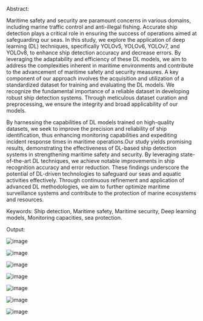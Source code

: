 Abstract:

Maritime safety and security are paramount concerns in various domains, including
marine traffic control and anti-illegal fishing. Accurate ship detection plays a critical role in
ensuring the success of operations aimed at safeguarding our seas. In this study, we explore
the application of deep learning (DL) techniques, specifically YOLOv5, YOLOv6, YOLOv7,
and YOLOv8, to enhance ship detection accuracy and decrease errors. By leveraging the
adaptability and efficiency of these DL models, we aim to address the complexities inherent in
maritime environments and contribute to the advancement of maritime safety and security
measures. A key component of our approach involves the acquisition and utilization of a
standardized dataset for training and evaluating the DL models. We recognize the fundamental
importance of a reliable dataset in developing robust ship detection systems. Through
meticulous dataset curation and preprocessing, we ensure the integrity and broad applicability
of our models.

By harnessing the capabilities of DL models trained on high-quality datasets, we seek
to improve the precision and reliability of ship identification, thus enhancing monitoring
capabilities and expediting incident response times in maritime operations.Our study yields
promising results, demonstrating the effectiveness of DL-based ship detection systems in
strengthening maritime safety and security. By leveraging state-of-the-art DL techniques, we
achieve notable improvements in ship recognition accuracy and error reduction. These
findings underscore the potential of DL-driven technologies to safeguard our seas and aquatic
activities effectively. Through continuous refinement and application of advanced DL
methodologies, we aim to further optimize maritime surveillance systems and contribute to the
protection of marine ecosystems and resources.

Keywords: Ship detection, Maritime safety, Maritime security, Deep learning models,
Monitoring capacities, sea protection.

Output:

![image](https://github.com/user-attachments/assets/38583105-0093-4d6b-882c-2913603bfec2)

![image](https://github.com/user-attachments/assets/36c02bb7-1007-44b7-b7d6-ee90f17cadc8)

![image](https://github.com/user-attachments/assets/5322059f-fad0-419b-b85f-021470440ac2)

![image](https://github.com/user-attachments/assets/27370f18-3a79-4687-9a0d-aee41365c44b)

![image](https://github.com/user-attachments/assets/80652cfb-72c2-4e51-848d-17f9f513c679)

![image](https://github.com/user-attachments/assets/08caaa74-1179-4499-908f-22d9adbd472b)

![image](https://github.com/user-attachments/assets/b3326467-572f-4e0b-88ab-ac8b8df3b569)







